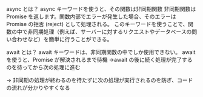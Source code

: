 async とは？
async キーワードを使うと、その関数は非同期関数
非同期関数は Promise を返します。関数内部でエラーが発生した場合、そのエラーは Promise の拒否 (reject) として処理される。
このキーワードを使うことで、関数の中で非同期処理（例えば、サーバーに対するリクエストやデータベースの問い合わせなど）を簡単に行うことができる。

await とは？
await キーワードは、非同期関数の中でしか使用できない。
await を使うと、Promise が解決されるまで待機 →await の後に続く処理が完了するのを待ってから次の処理に進む

→ 非同期の処理が終わるのを待たずに次の処理が実行されるのを防ぎ、コードの流れが分かりやすくなる
